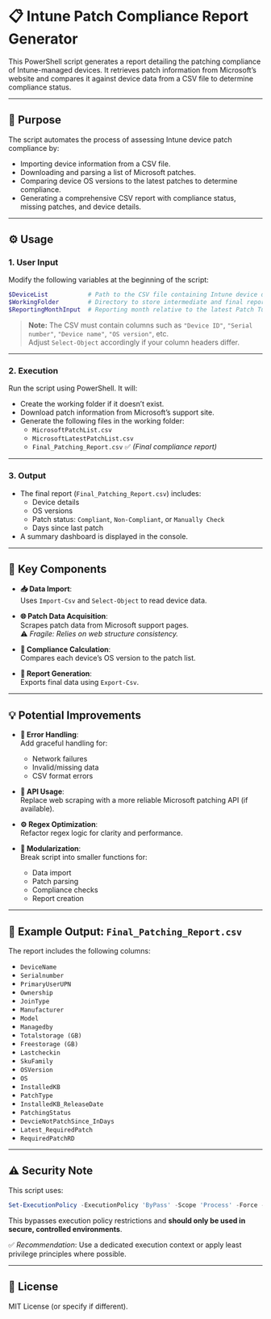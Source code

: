 # 📋 Intune Patch Compliance Report Generator

This PowerShell script generates a report detailing the patching compliance of Intune-managed devices. It retrieves patch information from Microsoft’s website and compares it against device data from a CSV file to determine compliance status.

---

## 🎯 Purpose

The script automates the process of assessing Intune device patch compliance by:

- Importing device information from a CSV file.
- Downloading and parsing a list of Microsoft patches.
- Comparing device OS versions to the latest patches to determine compliance.
- Generating a comprehensive CSV report with compliance status, missing patches, and device details.

---

## ⚙️ Usage

### 1. User Input

Modify the following variables at the beginning of the script:

```powershell
$DeviceList           # Path to the CSV file containing Intune device data.
$WorkingFolder        # Directory to store intermediate and final report files.
$ReportingMonthInput  # Reporting month relative to the latest Patch Tuesday ("N", "N-1", etc.).
```

> **Note:** The CSV must contain columns such as `"Device ID"`, `"Serial number"`, `"Device name"`, `"OS version"`, etc.  
> Adjust `Select-Object` accordingly if your column headers differ.

---

### 2. Execution

Run the script using PowerShell. It will:

- Create the working folder if it doesn’t exist.
- Download patch information from Microsoft’s support site.
- Generate the following files in the working folder:
  - `MicrosoftPatchList.csv`
  - `MicrosoftLatestPatchList.csv`
  - `Final_Patching_Report.csv` ✅ _(Final compliance report)_

---

### 3. Output

- The final report (`Final_Patching_Report.csv`) includes:
  - Device details
  - OS versions
  - Patch status: `Compliant`, `Non-Compliant`, or `Manually Check`
  - Days since last patch
- A summary dashboard is displayed in the console.

---

## 🔑 Key Components

- **📥 Data Import**:  
  Uses `Import-Csv` and `Select-Object` to read device data.

- **🌐 Patch Data Acquisition**:  
  Scrapes patch data from Microsoft support pages.  
  ⚠️ _Fragile: Relies on web structure consistency._

- **🧮 Compliance Calculation**:  
  Compares each device’s OS version to the patch list.

- **📝 Report Generation**:  
  Exports final data using `Export-Csv`.

---

## 💡 Potential Improvements

- **🔐 Error Handling**:  
  Add graceful handling for:
  - Network failures
  - Invalid/missing data
  - CSV format errors

- **📡 API Usage**:  
  Replace web scraping with a more reliable Microsoft patching API (if available).

- **⚙️ Regex Optimization**:  
  Refactor regex logic for clarity and performance.

- **🧩 Modularization**:  
  Break script into smaller functions for:
  - Data import
  - Patch parsing
  - Compliance checks
  - Report creation

---

## 📂 Example Output: `Final_Patching_Report.csv`

The report includes the following columns:

- `DeviceName`
- `Serialnumber`
- `PrimaryUserUPN`
- `Ownership`
- `JoinType`
- `Manufacturer`
- `Model`
- `Managedby`
- `Totalstorage (GB)`
- `Freestorage (GB)`
- `Lastcheckin`
- `SkuFamily`
- `OSVersion`
- `OS`
- `InstalledKB`
- `PatchType`
- `InstalledKB_ReleaseDate`
- `PatchingStatus`
- `DevcieNotPatchSince_InDays`
- `Latest_RequiredPatch`
- `RequiredPatchRD`

---

## ⚠️ Security Note

This script uses:

```powershell
Set-ExecutionPolicy -ExecutionPolicy 'ByPass' -Scope 'Process' -Force -ErrorAction 'Stop'
```

This bypasses execution policy restrictions and **should only be used in secure, controlled environments**.

✅ _Recommendation_: Use a dedicated execution context or apply least privilege principles where possible.

---

## 📌 License

MIT License (or specify if different).
